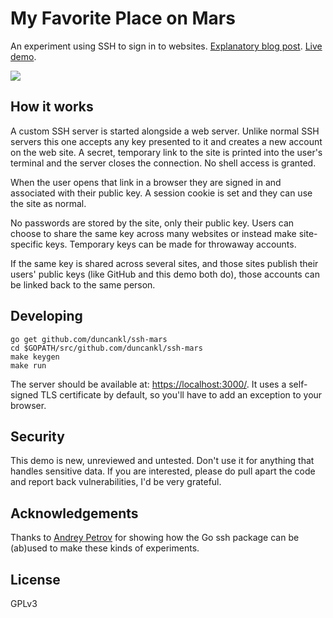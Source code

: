 # My Favorite Place on Mars

An experiment using SSH to sign in to websites.
[Explanatory blog post](https://vtllf.org/blog/ssh-web-sign-in).
[Live demo](https://mars.vtllf.org/).

[![](screenshot_cropped.png)](https://mars.vtllf.org/)


## How it works

A custom SSH server is started alongside a web server. Unlike normal SSH
servers this one accepts any key presented to it and creates a new
account on the web site. A secret, temporary link to the site is printed
into the user's terminal and the server closes the connection. No shell
access is granted.

When the user opens that link in a browser they are signed in and
associated with their public key. A session cookie is set and they can
use the site as normal.

No passwords are stored by the site, only their public key. Users can
choose to share the same key across many websites or instead make
site-specific keys. Temporary keys can be made for throwaway accounts. 

If the same key is shared across several sites, and those sites publish
their users' public keys (like GitHub and this demo both do), those
accounts can be linked back to the same person.


## Developing

    go get github.com/duncankl/ssh-mars
    cd $GOPATH/src/github.com/duncankl/ssh-mars
    make keygen
    make run

The server should be available at:
[https://localhost:3000/](https://localhost:3000/). It uses a
self-signed TLS certificate by default, so you'll have to add an
exception to your browser.


## Security

This demo is new, unreviewed and untested. Don't use it for anything
that handles sensitive data. If you are interested, please do pull apart
the code and report back vulnerabilities, I'd be very grateful.


## Acknowledgements

Thanks to [Andrey Petrov](http://shazow.net/) for showing how the Go ssh
package can be (ab)used to make these kinds of experiments.


## License

GPLv3

